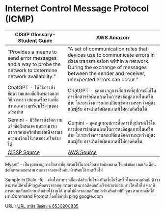 # Internet Control Message Protocol (ICMP)

| CISSP Glossary-Student Guide | AWS Amazon |
|-----------------|-----|
|"Provides a means to send error messages and a way to probe the network to determine network availability."|"A set of communication rules that devices use to communicate errors in data transmission within a network. During the exchange of messages between the sender and receiver, unexpected errors can occur."|
|ChatGPT - ให้วิธีการส่งข้อความแสดงข้อผิดพลาดและวิธีการตรวจสอบเครือข่ายเพื่อกำหนดความพร้อมใช้งานของเครือข่าย|ChatGPT - ชุดของกฎการสื่อสารที่อุปกรณ์ใช้ในการสื่อสารข้อผิดพลาดในการส่งข้อมูลภายในเครือข่าย ในระหว่างการแลกเปลี่ยนข้อความระหว่างผู้ส่งและผู้รับ อาจเกิดข้อผิดพลาดที่ไม่คาดคิดขึ้นได้ |
|Gemini - มีวิธีการส่งข้อความแจ้งข้อผิดพลาด และสามารถตรวจสอบเครือข่ายเพื่อพิจารณาความพร้อมใช้งานของเครือข่ายได้|Gemini - ชุดกฎเกณฑ์การสื่อสารที่อุปกรณ์ใช้ในการสื่อสารข้อผิดพลาดในการส่งข้อมูลภายในเครือข่าย ในระหว่างการแลกเปลี่ยนข้อความระหว่างผู้ส่งและผู้รับ อาจเกิดข้อผิดพลาดที่ไม่คาดคิดขึ้น|
|[CISSP Source](https://www.isc2.org/certifications/cissp/cissp-student-glossary#i)|[AWS Source](https://aws.amazon.com/what-is/icmp/)|

Myself - เป็นชุดของกฎการสื่อสารที่อุปกรณ์ใช้ในการสื่อสารข้อผิดพลาด โดยส่งข้อความแจ้งเตือนข้อผิดพลาดและสามารถตรวจสอบเครือข่ายว่าพร้อมใช้งานหรือไม่

Sample in Dialy life - เมื่อไม่สามารถเชื่อมต่อกับเว็บไซต์ เปิดเว็บไม่ขึ้นหรือโหลดนานผิดปกติ เราสามารถใช้คำสั่งPingเพื่อตรวจสอบอุปกรณ์ว่าสามารถติดต่อกับเซิร์ฟเวอร์ปลายทางได้หรือไม่ หากมีการตอบกลับแปลว่าเครือข่ายใช้งานได้ หากไม่มีการตอบกลับแปลว่าเครือข่ายมีปัญหา สามารถเช็คได้ผ่านCommand Prompt โดยใช้คำสั่ง ping google.com

URL : [URL สรสิช ปัญญางค์ 6530200835](https://bossmahob.github.io/icmp)
